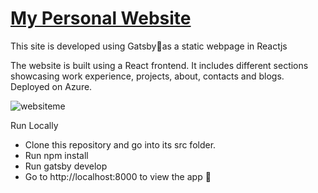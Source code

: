 # [My Personal Website](http://profile.shreyasridhar.com/)

This site is developed using Gatsby🚀as a static webpage in Reactjs

The website is built using a React frontend. It includes different sections showcasing work experience, projects, about, contacts and blogs. Deployed on Azure.

![websiteme](https://user-images.githubusercontent.com/19844780/118388621-71b33500-b5da-11eb-9289-56270e93d840.PNG)

Run Locally

- Clone this repository and go into its src folder.
- Run npm install
- Run gatsby develop
- Go to http://localhost:8000 to view the app 🚀


